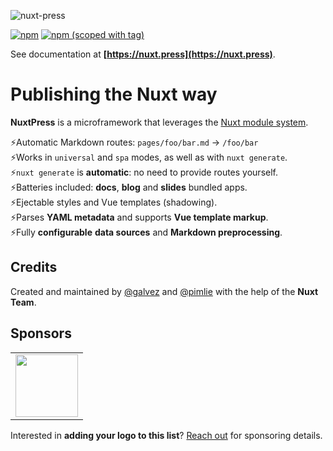 ![nuxt-press](https://user-images.githubusercontent.com/904724/59497906-a2d9d680-8e94-11e9-8fac-a7172827f349.png)

<!--uncomment after release-->
<!--a href="https://circleci.com/gh/nuxt/press/"><img src="https://badgen.net/circleci/github/nuxt/press" alt="Build Status"></a>
<a href="https://codecov.io/gh/nuxt/press"><img src="https://badgen.net/codecov/c/github/nuxt/press/master" alt="Coverage Status"></a-->
[![npm](https://img.shields.io/npm/dt/@nuxt/press.svg)](https://www.npmjs.com/package/@nuxt/press)
[![npm (scoped with tag)](https://img.shields.io/npm/v/@nuxt/press/latest.svg)](https://www.npmjs.com/package/@nuxt/press)

See documentation at **[https://nuxt.press](https://nuxt.press)**.

# Publishing the Nuxt way

**NuxtPress** is a microframework that leverages the [Nuxt module system][1].

[1]: https://nuxtjs.org/guide/modules/

⚡Automatic Markdown routes: `pages/foo/bar.md` → `/foo/bar`<br>
⚡Works in `universal` and `spa` modes, as well as with `nuxt generate`.<br>
⚡`nuxt generate` is **automatic**: no need to provide routes yourself.<br>
⚡Batteries included: **docs**, **blog** and **slides** bundled apps.<br>
⚡Ejectable styles and Vue templates (shadowing).<br>
⚡Parses **YAML metadata** and supports **Vue template markup**.<br>
⚡Fully **configurable** **data sources** and **Markdown preprocessing**.<br>

## Credits

Created and maintained by [@galvez][galvez] and [@pimlie][pimlie] with the 
help of the **Nuxt Team**.

[galvez]: https://github.com/galvez
[pimlie]: https://github.com/pimlie

## Sponsors

<table>
<tr>
<td>
<a href="https://stored.com.br/?ref=nuxt-press-github">
<img height="100px" src="https://user-images.githubusercontent.com/12291/50407303-987b3180-07bb-11e9-80b8-9609f99023dc.png">
</a>
</td>
</tr>
</table>

Interested in **adding your logo to this list**? [Reach out][contact] for sponsoring details.

[contact]: mailto:jonasgalvez@gmail.com
